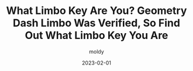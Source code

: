 ---
title: "What Limbo Key Are You? Geometry Dash Limbo Was Verified, So Find Out What Limbo Key You Are"
date: 2023-02-01
desc: BGram verified the famous Geometry Dash memory extreme demon Limbo. At the end of this level, you have to choose the right key. So let's find out which Limbo key you are!
pageSlug: what-limbo-key-are-you-geometry-dash
author: moldy
image: https://i.ytimg.com/vi/ryBbuH_SPbs/maxresdefault.jpg
imageSource: https://www.youtube.com/watch?v=ryBbuH_SPbs
questions:
    -
        question: What is your hardest difficulty demon?
        options:
            - Nothing
            - Easy or Medium Demon
            - Hard or Insane Demon
            - Extreme Demon
    -
        question: Who is your favorite player out of the following?
        options:
            - Xanii
            - Trick
            - Zoink
            - BGram
    -
        question: How many stars do you have?
        options:
            - Less than 100
            - Less than 500
            - Less than 1000
            - More than 1000
    -
        question: What is your eye color?
        options:
            - Brown
            - Blue
            - Hazel/Amber
            - Green
    -
        question: Which of these extreme demons do you like the most?
        options:
            - Limbo
            - Abyss of Darkness
            - Acheron
            - Silent Clubstep
    -
        question: Which of these YouTubers do you like the most?
        options:
            - EricVanWilderman
            - AeonAir
            - Wulzy
            - Tride
    -
        question: How many user coins do you have?
        options:
            - Less than 10
            - Less than 50
            - Less than 100
            - More than 100
    -
        question: Which of these creators do you like the most?
        options:
            - Viprin
            - Culuc
            - Subwoofer
            - Rafer
    -
        question: What is your favorite difficulty?
        options:
            - Auto or Easy
            - Normal or Hard
            - Harder or Insane
            - Demon
    -
        question: What is your favorite color?
        options:
            - Blue
            - Yellow
            - Green
            - Red
outcomes:
    - You are the blue key!
    - You are the yellow key!
    - You are the green key!
    - You are the red key!
subcomes:
    - You are calm and content with life. You play Geometry Dash for fun and don't get totally stressed out over beating the hardest levels.
    - You seek new adventures with friends, old and new. You play Geometry Dash for the memories you will make and keep forever more.
    - You are both healthy and lucky. You take care of yourself and tend to fluke difficult levels.
    - You actively pursue new challenges and push your limits. You go for the hardest extreme demons for honor and glory.
---